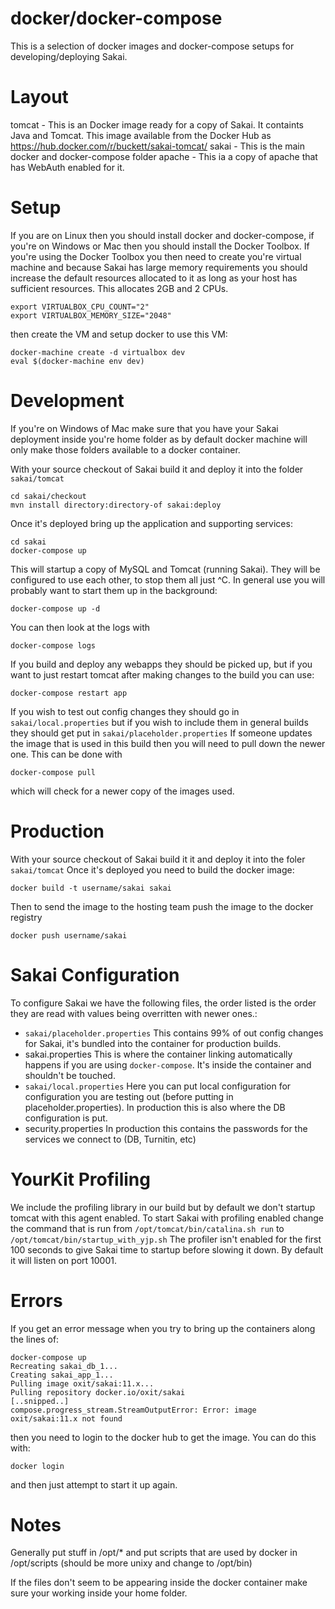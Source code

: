 docker/docker-compose
==========

This is a selection of docker images and docker-compose setups for developing/deploying Sakai.

Layout
======

tomcat - This is an Docker image ready for a copy of Sakai. It containts Java and Tomcat. This image 
available from the Docker Hub as https://hub.docker.com/r/buckett/sakai-tomcat/
sakai - This is the main docker and docker-compose folder
apache - This ia a copy of apache that has WebAuth enabled for it.

Setup
=====

If you are on Linux then you should install docker and docker-compose, if you're on Windows or Mac then 
you should install the Docker Toolbox. If you're using the Docker Toolbox you then need to create you're 
virtual machine and because Sakai has large memory requirements you should increase the default resources
allocated to it as long as your host has sufficient resources. This allocates 2GB and 2 CPUs.

```
export VIRTUALBOX_CPU_COUNT="2"
export VIRTUALBOX_MEMORY_SIZE="2048"
```

then create the VM and setup docker to use this VM:
```
docker-machine create -d virtualbox dev
eval $(docker-machine env dev)
```

Development
===========

If you're on Windows of Mac make sure that you have your Sakai deployment inside you're home folder as by default docker machine will only make those folders available to a docker container.

With your source checkout of Sakai build it and deploy it into the folder `sakai/tomcat`

```
cd sakai/checkout
mvn install directory:directory-of sakai:deploy 
```

Once it's deployed bring up the application and supporting services:
```
cd sakai
docker-compose up
```

This will startup a copy of MySQL and Tomcat (running Sakai). They will be configured to
use each other, to stop them all just ^C. 
In general use you will probably want to start them up in the background:
```
docker-compose up -d
```
You can then look at the logs with
```
docker-compose logs
```
If you build and deploy any webapps they should be picked up, but if you want to just restart tomcat
after making changes to the build you can use:
```
docker-compose restart app
```
If you wish to test out config changes they should go in `sakai/local.properties` but
if you wish to include them in general builds they should get put in `sakai/placeholder.properties`
If someone updates the image that is used in this build then you will need to pull down the newer one. This can be done with
```
docker-compose pull
```
which will check for a newer copy of the images used.


Production
==========

With your source checkout of Sakai build it it and deploy it into the foler `sakai/tomcat`
Once it's deployed you need to build the docker image:
```
docker build -t username/sakai sakai
```
Then to send the image to the hosting team push the image to the docker registry
```
docker push username/sakai
```

Sakai Configuration
===================

To configure Sakai we have the following files, the order listed is the order they are read with values being overritten with newer ones.:

 - `sakai/placeholder.properties` This contains 99% of out config changes for Sakai, it's bundled into the container for production builds.
 - sakai.properties This is where the container linking automatically happens if you are using `docker-compose`. It's inside the container and shouldn't be touched.
 - `sakai/local.properties` Here you can put local configuration for configuration you are testing out (before putting in placeholder.properties). In production this is also where the DB configuration is put.
 - security.properties In production this contains the passwords for the services we connect to (DB, Turnitin, etc)


YourKit Profiling
=================

We include the profiling library in our build but by default we don't startup tomcat with this agent enabled. To start Sakai with profiling enabled change the command that is run from `/opt/tomcat/bin/catalina.sh run` to `/opt/tomcat/bin/startup_with_yjp.sh`
The profiler isn't enabled for the first 100 seconds to give Sakai time to startup before slowing it down. By default it will listen on port 10001.

Errors
======

If you get an error message when you try to bring up the containers along the lines of:
```
docker-compose up
Recreating sakai_db_1...
Creating sakai_app_1...
Pulling image oxit/sakai:11.x...
Pulling repository docker.io/oxit/sakai
[..snipped..]
compose.progress_stream.StreamOutputError: Error: image oxit/sakai:11.x not found
```
then you need to login to the docker hub to get the image. You can do this with:
```
docker login
```
and then just attempt to start it up again.


Notes
=====

Generally put stuff in /opt/* and put scripts that are used by docker in /opt/scripts (should be more unixy and change to /opt/bin)

If the files don't seem to be appearing inside the docker container make sure your working inside your home folder.

